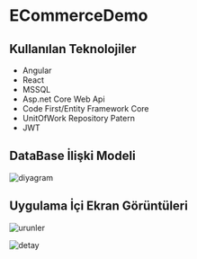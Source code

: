 # ECommerceDemo

## Kullanılan Teknolojiler

* Angular
* React
* MSSQL
* Asp.net Core Web Api
* Code First/Entity Framework Core
* UnitOfWork Repository Patern
* JWT

## DataBase İlişki Modeli

![diyagram](https://user-images.githubusercontent.com/25709400/146691693-2c99f9f0-c335-4829-8e9c-c65abfa53b7a.png)

## Uygulama İçi Ekran Görüntüleri

![urunler](https://user-images.githubusercontent.com/25709400/146691919-bdb299f8-2643-4aa3-a1d9-f6b37c94d49c.png)

![detay](https://user-images.githubusercontent.com/25709400/146691949-61e6c612-19c9-41fc-929c-74c3016ddbb6.png)
